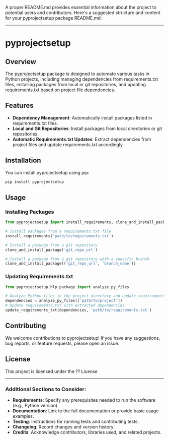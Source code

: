 A proper README.md provides essential information about the project to potential users and contributors. Here's a suggested structure and content for your pyprojectsetup package README.md:

---

# pyprojectsetup

## Overview

The pyprojectsetup package is designed to automate various tasks in Python projects, including managing dependencies from requirements.txt files, installing packages from local or git repositories, and updating requirements.txt based on project file dependencies.

## Features

- **Dependency Management**: Automatically install packages listed in requirements.txt files.
- **Local and Git Repositories**: Install packages from local directories or git repositories.
- **Automatic Requirements.txt Updates**: Extract dependencies from project files and update requirements.txt accordingly.

## Installation

You can install pyprojectsetup using pip:

```bash
pip install pyprojectsetup
```

## Usage

### Installing Packages

```python
from pyprojectsetup import install_requirements, clone_and_install_package

# Install packages from a requirements.txt file
install_requirements('path/to/requirements.txt')

# Install a package from a git repository
clone_and_install_package('git_repo_url')

# Install a package from a git repository with a specific branch
clone_and_install_package(('git_repo_url', 'branch_name'))
```

### Updating Requirements.txt

```python
from pyprojectsetup.hlp_package import analyze_py_files

# Analyze Python files in the project directory and update requirements.txt
dependencies = analyze_py_files(['path/to/project'])
# Update requirements.txt with extracted dependencies
update_requirements_txt(dependencies, 'path/to/requirements.txt')
```

## Contributing

We welcome contributions to pyprojectsetup! If you have any suggestions, bug reports, or feature requests, please open an issue.

## License

This project is licensed under the ?? License

---

### Additional Sections to Consider:

- **Requirements**: Specify any prerequisites needed to run the software (e.g., Python version).
- **Documentation**: Link to the full documentation or provide basic usage examples.
- **Testing**: Instructions for running tests and contributing tests.
- **Changelog**: Record changes and version history.
- **Credits**: Acknowledge contributors, libraries used, and related projects.


